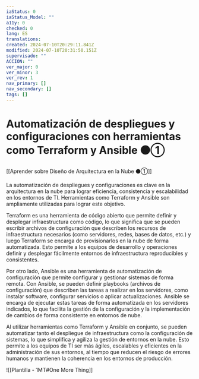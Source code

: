 ```yaml
---
iaStatus: 0
iaStatus_Model: ""
a11y: 0
checked: 0
lang: ES
translations: 
created: 2024-07-10T20:29:11.841Z
modified: 2024-07-10T20:31:50.151Z
supervisado: ""
ACCION: ""
ver_major: 0
ver_minor: 3
ver_rev: 1
nav_primary: []
nav_secondary: []
tags: []
---
```

# Automatización de despliegues y configuraciones con herramientas como Terraform y Ansible ⚫①

[[Aprender sobre Diseño de Arquitectura en la Nube ⚫①]]

La automatización de despliegues y configuraciones es clave en la arquitectura en la nube para lograr eficiencia, consistencia y escalabilidad en los entornos de TI. Herramientas como Terraform y Ansible son ampliamente utilizadas para lograr este objetivo.

Terraform es una herramienta de código abierto que permite definir y desplegar infraestructura como código, lo que significa que se pueden escribir archivos de configuración que describen los recursos de infraestructura necesarios (como servidores, redes, bases de datos, etc.) y luego Terraform se encarga de provisionarlos en la nube de forma automatizada. Esto permite a los equipos de desarrollo y operaciones definir y desplegar fácilmente entornos de infraestructura reproducibles y consistentes.

Por otro lado, Ansible es una herramienta de automatización de configuración que permite configurar y gestionar sistemas de forma remota. Con Ansible, se pueden definir playbooks (archivos de configuración) que describen las tareas a realizar en los servidores, como instalar software, configurar servicios o aplicar actualizaciones. Ansible se encarga de ejecutar estas tareas de forma automatizada en los servidores indicados, lo que facilita la gestión de la configuración y la implementación de cambios de forma consistente en entornos de nube.

Al utilizar herramientas como Terraform y Ansible en conjunto, se pueden automatizar tanto el despliegue de infraestructura como la configuración de sistemas, lo que simplifica y agiliza la gestión de entornos en la nube. Esto permite a los equipos de TI ser más ágiles, escalables y eficientes en la administración de sus entornos, al tiempo que reducen el riesgo de errores humanos y mantienen la coherencia en los entornos de producción.

![[Plantilla - 1MT#One More Thing]]
